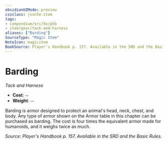 ```yaml
---
obsidianUIMode: preview
cssclass: json5e-item
tags:
- compendium/src/5e/phb
- item/gear/tack-and-harness
aliases: ["Barding"]
SourceType: "Magic Item"
NoteIcon: magicitem
BookSource: Player's Handbook p. 157. Available in the SRD and the Basic Rules.
---
```

# Barding
*Tack and Harness*  

- **Cost**: ⏤
- **Weight**: ⏤

Barding is armor designed to protect an animal's head, neck, chest, and body. Any type of armor shown on the Armor table in this chapter can be purchased as barding. The cost is four times the equivalent armor made for humanoids, and it weighs twice as much.

*Source: Player's Handbook p. 157. Available in the SRD and the Basic Rules.*